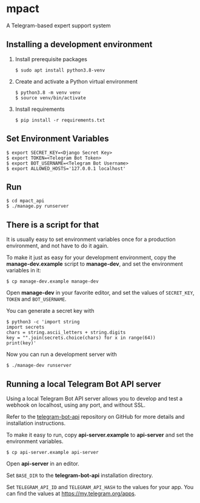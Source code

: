 # mpact

A Telegram-based expert support system

## Installing a development environment

1. Install prerequisite packages

       $ sudo apt install python3.8-venv

2. Create and activate a Python virtual environment

       $ python3.8 -m venv venv
       $ source venv/bin/activate

3. Install requirements

       $ pip install -r requirements.txt

## Set Environment Variables

    $ export SECRET_KEY=<Django Secret Key>
    $ export TOKEN=<Telegram Bot Token>
    $ export BOT_USERNAME=<Telegram Bot Username>
    $ export ALLOWED_HOSTS='127.0.0.1 localhost'

## Run

    $ cd mpact_api
    $ ./manage.py runserver

## There is a script for that

It is usually easy to set environment variables once for a production
environment, and not have to do it again.

To make it just as easy for your development environment, copy the
**manage-dev.example** script to **manage-dev**, and set the
environment variables in it:

    $ cp manage-dev.example manage-dev

Open **manage-dev** in your favorite editor, and set the values of
`SECRET_KEY`, `TOKEN` and `BOT_USERNAME`.

You can generate a secret key with

    $ python3 -c 'import string
    import secrets
    chars = string.ascii_letters + string.digits
    key = "".join(secrets.choice(chars) for x in range(64))
    print(key)'

Now you can run a development server with

    $ ./manage-dev runserver

## Running a local Telegram Bot API server

Using a local Telegram Bot API server allows you to develop and test a
webhook on localhost, using any port, and without SSL.

Refer to the [telegram-bot-api](https://github.com/tdlib/telegram-bot-api)
repository on GitHub for more details and installation instructions.

To make it easy to run, copy **api-server.example** to **api-server**
and set the environment variables.

    $ cp api-server.example api-server

Open **api-server** in an editor.

Set `BASE_DIR` to the **telegram-bot-api** installation directory.

Set `TELEGRAM_API_ID` and `TELEGRAM_API_HASH` to the values for your
app. You can find the values at <https://my.telegram.org/apps>.
